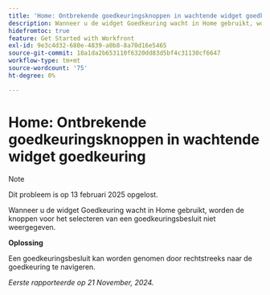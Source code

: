 ```yaml
---
title: 'Home: Ontbrekende goedkeuringsknoppen in wachtende widget goedkeuring'
description: Wanneer u de widget Goedkeuring wacht in Home gebruikt, worden de knoppen voor het selecteren van een goedkeuringsbesluit niet weergegeven.
hidefromtoc: true
feature: Get Started with Workfront
exl-id: 9e3c4d32-680e-4839-a0b8-8a70d16e5465
source-git-commit: 18a1da2b653110f6320dd83d5bf4c31130cf6647
workflow-type: tm+mt
source-wordcount: '75'
ht-degree: 0%

---
```


# Home: Ontbrekende goedkeuringsknoppen in wachtende widget goedkeuring

>[!NOTE]
>
>Dit probleem is op 13 februari 2025 opgelost.

Wanneer u de widget Goedkeuring wacht in Home gebruikt, worden de knoppen voor het selecteren van een goedkeuringsbesluit niet weergegeven.

**Oplossing**

Een goedkeuringsbesluit kan worden genomen door rechtstreeks naar de goedkeuring te navigeren.

_Eerste rapporteerde op 21 November, 2024._
